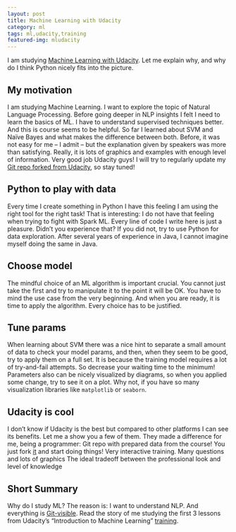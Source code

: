 ```yaml
---
layout: post
title: Machine Learning with Udacity
category: ml
tags: ml,udacity,training
featured-img: mludacity
---
```

I am studying [Machine Learning with Udacity]( https://classroom.udacity.com/courses/ud120).  Let me explain why, and why do I think Python nicely fits into the picture.  
## My motivation
I am studying Machine Learning.  I want to explore the topic of Natural Language Processing.  Before going deeper in NLP insights I felt I need to learn the basics of ML.  I have to understand supervised techniques better.  And this is course seems to be helpful.  So far I learned about SVM and Naïve Bayes and what makes the difference between both.  Before, it was not easy for me – I admit – but the explanation given by speakers was more than satisfying.  Really, it is lots of graphics and examples with enough level of information.  Very good job Udacity guys!  I will try to regularly update my [Git repo forked from Udacity]( https://github.com/lukaszkuczynski/ud120-projects), so stay tuned!
## Python to play with data
Every time I create something in Python I have this feeling I am using the right tool for the right task!  That is interesting: I do not have that feeling when trying to fight with Spark ML.  Every line of code I write here is just a pleasure.  Didn’t you experience that?  If you did not, try to use Python for data exploration.  After several years of experience in Java, I cannot imagine myself doing the same in Java.
## Choose model
The mindful choice of an ML algorithm is important crucial.  You cannot just take the first and try to manipulate it to the point it will be OK.  You have to mind the use case from the very beginning.  And when you are ready, it is time to apply the algorithm.  Every choice has to be justified.
## Tune params
When learning about SVM there was a nice hint to separate a small amount of data to check your model params, and then, when they seem to be good, try to apply them on a full set.  It is because the training model requires a lot of try-and-fail attempts.  So decrease your waiting time to the minimum!  Parameters also can be nicely visualized by diagrams, so when you applied some change, try to see it on a plot.  Why not, if you have so many visualization libraries like `matplotlib` or `seaborn`.
## Udacity is cool
I don’t know if Udacity is the best but compared to other platforms I can see its benefits.  Let me a show you a few of them.   They made a difference for me, being a programmer:
Git repo with prepared data from the course! You just fork [it]( https://github.com/udacity/ud120-projects) and start doing things!
Very interactive training.  Many questions and lots of graphics
The ideal tradeoff between the professional look and level of knowledge
## Short Summary
Why do I study ML?  The reason is: I want to understand NLP.  And everything is [Git-visible]( https://github.com/lukaszkuczynski/ud120-projects).  Read the story of me studying the first 3 lessons from Udacity’s “Introduction to Machine Learning” [training]( https://classroom.udacity.com/courses/ud120).